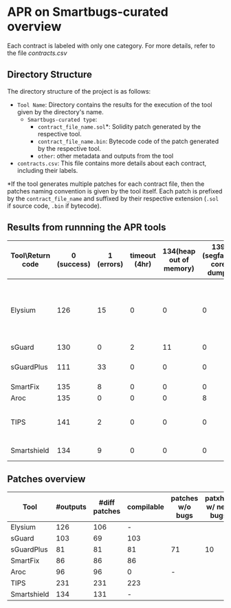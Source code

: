 # APR on Smartbugs-curated overview

Each contract is labeled with only one category. For more details, refer to the file _contracts.csv_

## Directory Structure

The directory structure of the project is as follows:

- `Tool Name`: Directory contains the results for the execution of the tool given by the directory's name.
    + `Smartbugs-curated type`:
        - `contract_file_name.sol`*: Solidity patch generated by the respective tool.
        - `contract_file_name.bin`: Bytecode code of the patch generated by the respective tool.
        - `other`: other metadata and outputs from the tool
- `contracts.csv`: This file contains more details about each contract, including their labels.

*If the tool generates multiple patches for each contract file, then the patches naming convention is given by the tool itself. Each patch is prefixed by the `contract_file_name` and suffixed by their respective extension (`.sol` if source code, `.bin` if bytecode).


## Results from runnning the APR tools
|Tool\Return code                    |0 (success)|1 (errors)|timeout (4hr)|134(heap out of memory)|139 (segfault: core dump)|251 (compilation)|253|Notes                                                             |
|------------------------------------|-----------|----------|---------------|-----------------------|-------------------------|-----------------|---|------------------------------------------------------------------|
|Elysium                             |126        |15        |0              |0                      |0                        |1                |1  |1: run_oyente breaks, only mythril is used for these cases in eval|
|sGuard                              |130        |0         |2              |11                     |0                        |0                |0  |                                                                  |
|sGuardPlus                          |111        |33        |0              |0                      |0                        |0                |0  |Exceptions in revert2src.js                                       |
|SmartFix                            |135        |8         |0              |0                      |0                        |0                |0  |                                                                  |
|Aroc                                |135        |0         |0              |0                      |8                        |0                |0  |                                                                  |
|TIPS                                |141        |2         |0              |0                      |0                        |0                |0  |1: code errors in parsing json objects                            |
|Smartshield                         |134        |9         |0              |0                      |0                        |0                |0  |1: code errors                                                    |


## Patches overview
| Tool        | #outputs | #diff patches | compilable | patches w/o bugs | patxhes w/ new bugs |
|-------------|----------|---------------|------------|------------------|---------------------|
| Elysium     |      126 |            106|           -|                  |                     |
| sGuard      |      103 |             69|         103|                  |                     |
| sGuardPlus  |       81 |             81|          81|                71|                   10|
| SmartFix    |       86 |             86|          86|                  |                     |
| Aroc        |       96 |             96|           0|                 -|                     |
| TIPS        |      231 |            231|         223|                  |                     |
| Smartshield |      134 |            131|           -|                  |                     |

